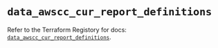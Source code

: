 # `data_awscc_cur_report_definitions`

Refer to the Terraform Registory for docs: [`data_awscc_cur_report_definitions`](https://registry.terraform.io/providers/hashicorp/awscc/0.70.0/docs/data-sources/cur_report_definitions).
